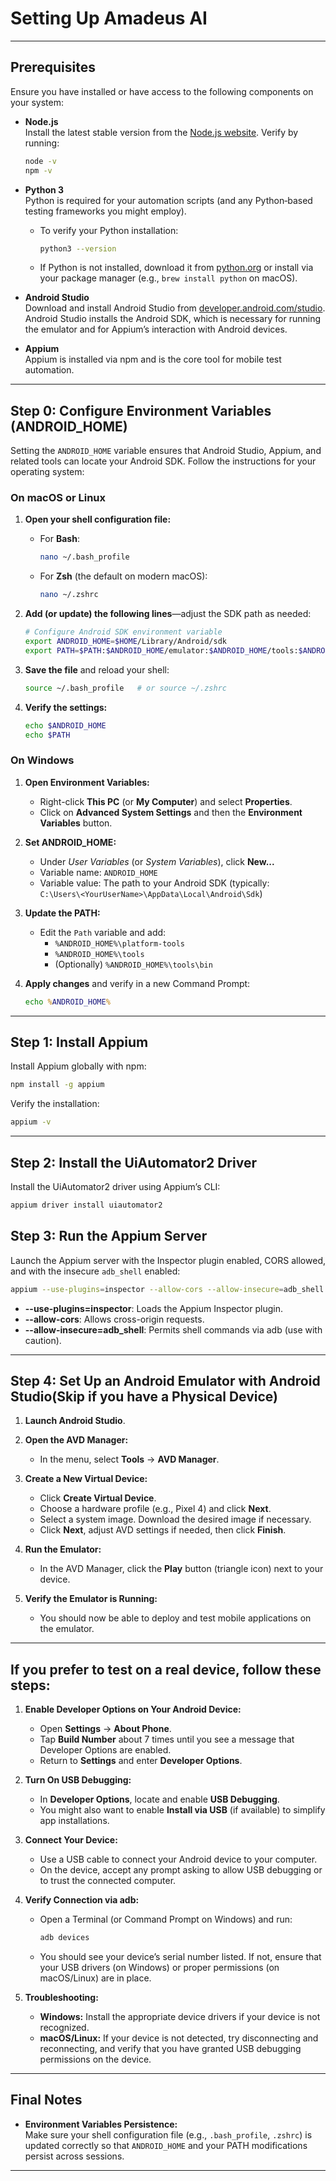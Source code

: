 # Setting Up Amadeus AI

---

## Prerequisites

Ensure you have installed or have access to the following components on your system:

- **Node.js**  
  Install the latest stable version from the [Node.js website](https://nodejs.org/). Verify by running:
  ```bash
  node -v
  npm -v
  ```

- **Python 3**  
  Python is required for your automation scripts (and any Python‑based testing frameworks you might employ).  
  - To verify your Python installation:
    ```bash
    python3 --version
    ```
  - If Python is not installed, download it from [python.org](https://www.python.org/) or install via your package manager (e.g., `brew install python` on macOS).

- **Android Studio**  
  Download and install Android Studio from [developer.android.com/studio](https://developer.android.com/studio). Android Studio installs the Android SDK, which is necessary for running the emulator and for Appium’s interaction with Android devices.

- **Appium**  
  Appium is installed via npm and is the core tool for mobile test automation.

---

## Step 0: Configure Environment Variables (ANDROID_HOME)

Setting the `ANDROID_HOME` variable ensures that Android Studio, Appium, and related tools can locate your Android SDK. Follow the instructions for your operating system:

### On macOS or Linux

1. **Open your shell configuration file:**

   - For **Bash**:
     ```bash
     nano ~/.bash_profile
     ```
   - For **Zsh** (the default on modern macOS):
     ```bash
     nano ~/.zshrc
     ```

2. **Add (or update) the following lines**—adjust the SDK path as needed:
   ```bash
   # Configure Android SDK environment variable
   export ANDROID_HOME=$HOME/Library/Android/sdk
   export PATH=$PATH:$ANDROID_HOME/emulator:$ANDROID_HOME/tools:$ANDROID_HOME/tools/bin:$ANDROID_HOME/platform-tools
   ```

3. **Save the file** and reload your shell:
   ```bash
   source ~/.bash_profile   # or source ~/.zshrc
   ```

4. **Verify the settings:**
   ```bash
   echo $ANDROID_HOME
   echo $PATH
   ```

### On Windows

1. **Open Environment Variables:**
   - Right-click **This PC** (or **My Computer**) and select **Properties**.
   - Click on **Advanced System Settings** and then the **Environment Variables** button.

2. **Set ANDROID_HOME:**
   - Under *User Variables* (or *System Variables*), click **New...**
   - Variable name: `ANDROID_HOME`
   - Variable value: The path to your Android SDK (typically:  
     `C:\Users\<YourUserName>\AppData\Local\Android\Sdk`)

3. **Update the PATH:**
   - Edit the `Path` variable and add:
     - `%ANDROID_HOME%\platform-tools`
     - `%ANDROID_HOME%\tools`
     - (Optionally) `%ANDROID_HOME%\tools\bin`

4. **Apply changes** and verify in a new Command Prompt:
   ```cmd
   echo %ANDROID_HOME%
   ```

---

## Step 1: Install Appium

Install Appium globally with npm:
```bash
npm install -g appium
```
Verify the installation:
```bash
appium -v
```

---

## Step 2: Install the UiAutomator2 Driver

Install the UiAutomator2 driver using Appium’s CLI:
```bash
appium driver install uiautomator2
```

## Step 3: Run the Appium Server

Launch the Appium server with the Inspector plugin enabled, CORS allowed, and with the insecure `adb_shell` enabled:
```bash
appium --use-plugins=inspector --allow-cors --allow-insecure=adb_shell
```
- **--use-plugins=inspector**: Loads the Appium Inspector plugin.
- **--allow-cors**: Allows cross-origin requests.
- **--allow-insecure=adb_shell**: Permits shell commands via adb (use with caution).

---

## Step 4: Set Up an Android Emulator with Android Studio(Skip if you have a Physical Device)

1. **Launch Android Studio**.

2. **Open the AVD Manager:**
   - In the menu, select **Tools** → **AVD Manager**.

3. **Create a New Virtual Device:**
   - Click **Create Virtual Device**.
   - Choose a hardware profile (e.g., Pixel 4) and click **Next**.
   - Select a system image. Download the desired image if necessary.
   - Click **Next**, adjust AVD settings if needed, then click **Finish**.

4. **Run the Emulator:**
   - In the AVD Manager, click the **Play** button (triangle icon) next to your device.

5. **Verify the Emulator is Running:**
   - You should now be able to deploy and test mobile applications on the emulator.

---
## If you prefer to test on a real device, follow these steps:

1. **Enable Developer Options on Your Android Device:**
   - Open **Settings** → **About Phone**.
   - Tap **Build Number** about 7 times until you see a message that Developer Options are enabled.
   - Return to **Settings** and enter **Developer Options**.

2. **Turn On USB Debugging:**
   - In **Developer Options**, locate and enable **USB Debugging**.
   - You might also want to enable **Install via USB** (if available) to simplify app installations.

3. **Connect Your Device:**
   - Use a USB cable to connect your Android device to your computer.
   - On the device, accept any prompt asking to allow USB debugging or to trust the connected computer.

4. **Verify Connection via adb:**
   - Open a Terminal (or Command Prompt on Windows) and run:
     ```bash
     adb devices
     ```
   - You should see your device’s serial number listed. If not, ensure that your USB drivers (on Windows) or proper permissions (on macOS/Linux) are in place.

5. **Troubleshooting:**
   - **Windows:** Install the appropriate device drivers if your device is not recognized.
   - **macOS/Linux:** If your device is not detected, try disconnecting and reconnecting, and verify that you have granted USB debugging permissions on the device.

---
## Final Notes

- **Environment Variables Persistence:**  
  Make sure your shell configuration file (e.g., `.bash_profile`, `.zshrc`) is updated correctly so that `ANDROID_HOME` and your PATH modifications persist across sessions.



---
